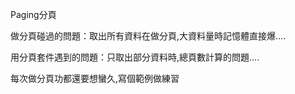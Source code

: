 Paging分頁

做分頁碰過的問題：取出所有資料在做分頁,大資料量時記憶體直接爆....

用分頁套件遇到的問題：只取出部分資料時,總頁數計算的問題....

每次做分頁功都還要想蠻久,寫個範例做練習

